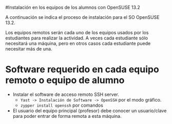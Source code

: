 
#Instalación en los equipos de los alumnos con OpenSUSE 13.2

A continuación se indica el proceso de instalación para el SO OpenSUSE 13.2.

Los equipos remotos serán cada uno de los equipos usados por los estudiantes
para realizar la actividad. A veces cada estudiante sólo necesitará una máquina,
pero en otros casos cada estudiante puede necesitar más de una.

# Software requerido en cada equipo remoto o equipo de alumno
* Instalar el software de acceso remoto SSH server.
    * `Yast -> Instalación de Software -> OpenSSH` por el modo gráfico.
    * `zypper install openssh` por comandos
* El usuario del equipo principal (profesor) debe conocer un usuario/clave
para poder entrar de forma remota a esta máquina.
